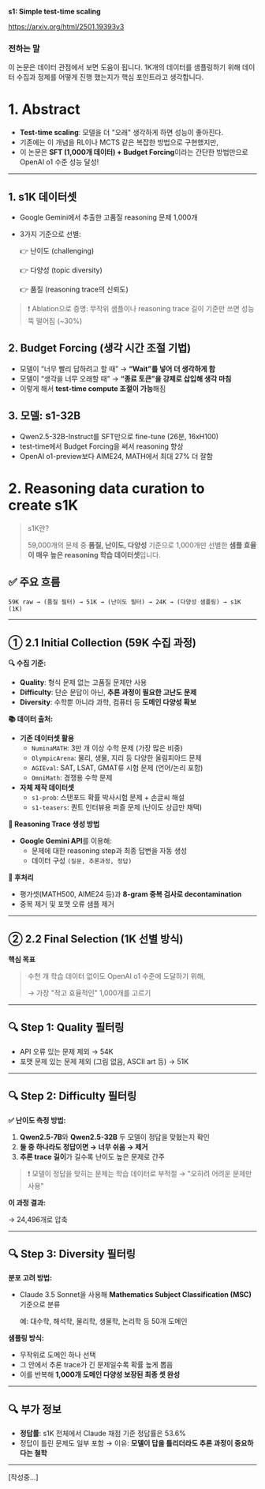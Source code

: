 **s1: Simple test-time scaling**

https://arxiv.org/html/2501.19393v3


### 전하는 말

이 논문은 데이터 관점에서 보면 도움이 됩니다. 1K개의 데이터를 샘플링하기 위해 데이터 수집과 정제를 어떻게 진행 했는지가 핵심 포인트라고 생각합니다.

# 1. Abstract

- **Test-time scaling**: 모델을 더 "오래" 생각하게 하면 성능이 좋아진다.
- 기존에는 이 개념을 RL이나 MCTS 같은 복잡한 방법으로 구현했지만,
- 이 논문은 **SFT (1,000개 데이터) + Budget Forcing**이라는 간단한 방법만으로 OpenAI o1 수준 성능 달성!

---

## 1. s1K 데이터셋

- Google Gemini에서 추출한 고품질 reasoning 문제 1,000개
- 3가지 기준으로 선별:
    
    👉 난이도 (challenging)
    
    👉 다양성 (topic diversity)
    
    👉 품질 (reasoning trace의 신뢰도)
    

> ❗ Ablation으로 증명: 무작위 샘플이나 reasoning trace 길이 기준만 쓰면 성능 뚝 떨어짐 (~30%)
> 

## 2. Budget Forcing (생각 시간 조절 기법)

- 모델이 “너무 빨리 답하려고 할 때” → **“Wait”를 넣어 더 생각하게 함**
- 모델이 “생각을 너무 오래할 때” → **“종료 토큰”을 강제로 삽입해 생각 마침**
- 이렇게 해서 **test-time compute 조절이 가능**해짐

## 3. 모델: s1-32B

- Qwen2.5-32B-Instruct를 SFT만으로 fine-tune (26분, 16xH100)
- test-time에서 Budget Forcing을 써서 reasoning 향상
- OpenAI o1-preview보다 AIME24, MATH에서 최대 27% 더 잘함

# 2. Reasoning data curation to create s1K

> s1K란?
> 
> 
> 59,000개의 문제 중 **품질, 난이도, 다양성** 기준으로 1,000개만 선별한 **샘플 효율이 매우 높은 reasoning 학습 데이터셋**입니다.
> 

## ✅ 주요 흐름

```
59K raw → (품질 필터) → 51K → (난이도 필터) → 24K → (다양성 샘플링) → s1K (1K)
```

---

## ① 2.1 Initial Collection (59K 수집 과정)

**🔍 수집 기준:**

- **Quality**: 형식 문제 없는 고품질 문제만 사용
- **Difficulty**: 단순 문답이 아닌, **추론 과정이 필요한 고난도 문제**
- **Diversity**: 수학뿐 아니라 과학, 컴퓨터 등 **도메인 다양성 확보**

**📚 데이터 출처:**

- **기존 데이터셋 활용**
    - `NuminaMATH`: 3만 개 이상 수학 문제 (가장 많은 비중)
    - `OlympicArena`: 물리, 생물, 지리 등 다양한 올림피아드 문제
    - `AGIEval`: SAT, LSAT, GMAT류 시험 문제 (언어/논리 포함)
    - `OmniMath`: 경쟁용 수학 문제
- **자체 제작 데이터셋**
    - `s1-prob`: 스탠포드 확률 박사시험 문제 + 손글씨 해설
    - `s1-teasers`: 퀀트 인터뷰용 퍼즐 문제 (난이도 상급만 채택)

**🧠 Reasoning Trace 생성 방법**

- **Google Gemini API**를 이용해:
    - 문제에 대한 reasoning step과 최종 답변을 자동 생성
    - 데이터 구성 `(질문, 추론과정, 정답)`

**🧹 후처리**

- 평가셋(MATH500, AIME24 등)과 **8-gram 중복 검사로 decontamination**
- 중복 제거 및 포맷 오류 샘플 제거

---

## ② 2.2 Final Selection (1K 선별 방식)

**핵심 목표**

> 수천 개 학습 데이터 없이도 OpenAI o1 수준에 도달하기 위해,
> 
> 
> → 가장 "작고 효율적인" 1,000개를 고르기
> 

---

## 🔍 Step 1: Quality 필터링

- API 오류 있는 문제 제외 → 54K
- 포맷 문제 있는 문제 제외 (그림 없음, ASCII art 등) → 51K

---

## 🔍 Step 2: Difficulty 필터링

**✅ 난이도 측정 방법:**

1. **Qwen2.5-7B**와 **Qwen2.5-32B** 두 모델이 정답을 맞혔는지 확인
2. **둘 중 하나라도 정답이면 → 너무 쉬움 → 제거**
3. **추론 trace 길이**가 길수록 난이도 높은 문제로 간주

> ❗ 모델이 정답을 맞히는 문제는 학습 데이터로 부적절 → "오히려 어려운 문제만 사용"
> 

**이 과정 결과:**

→ 24,496개로 압축

---

## 🔍 Step 3: Diversity 필터링

**분포 고려 방법:**

- Claude 3.5 Sonnet을 사용해 **Mathematics Subject Classification (MSC)** 기준으로 분류
    
    예: 대수학, 해석학, 물리학, 생물학, 논리학 등 50개 도메인
    

**샘플링 방식:**

- 무작위로 도메인 하나 선택
- 그 안에서 추론 trace가 긴 문제일수록 확률 높게 뽑음
- 이를 반복해 **1,000개 도메인 다양성 보장된 최종 셋 완성**

---

## 🔍 부가 정보

- **정답률**: s1K 전체에서 Claude 채점 기준 정답률은 53.6%
- 정답이 틀린 문제도 일부 포함 → 이유: **모델이 답을 틀리더라도 추론 과정이 중요하다는 철학**

---

[작성중...]
